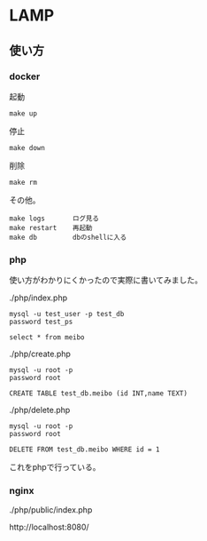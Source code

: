 # LAMP

## 使い方

### docker

起動
```
make up
```

停止
```
make down
```

削除
```
make rm
```

その他。
```
make logs       ログ見る
make restart    再起動
make db         dbのshellに入る
```

### php

使い方がわかりにくかったので実際に書いてみました。

./php/index.php
```
mysql -u test_user -p test_db
password test_ps

select * from meibo
```

./php/create.php
```
mysql -u root -p 
password root

CREATE TABLE test_db.meibo (id INT,name TEXT)
```

./php/delete.php
```
mysql -u root -p 
password root

DELETE FROM test_db.meibo WHERE id = 1
```

これをphpで行っている。

### nginx

./php/public/index.php

http://localhost:8080/